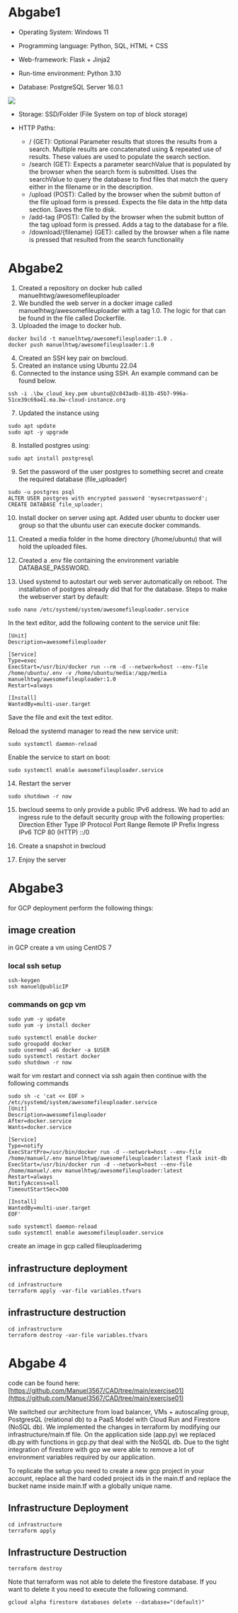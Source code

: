# Abgabe1
- Operating System: Windows 11

- Programming language: Python, SQL, HTML + CSS

- Web-framework: Flask + Jinja2

- Run-time environment: Python 3.10

- Database: PostgreSQL Server 16.0.1

![](uml_diagram_db.png)
- Storage: SSD/Folder (File System on top of block storage)

- HTTP Paths:
    - / (GET): Optional Parameter results that stores the results from a search. Multiple results are concatenated using & repeated use of results. These values are used to populate the search section.
    - /search (GET): Expects a parameter searchValue that is populated by the browser when the search form is submitted. Uses the searchValue to query the database to find files that match the query either in the filename or in the description.
    - /upload (POST): Called by the browser when the submit button of the file upload form is pressed. Expects the file data in the http data section. Saves the file to disk.
    - /add-tag (POST): Called by the browser when the submit button of the tag upload form is pressed. Adds a tag to the database for a file.
    - /download/{filename} (GET): called by the browser when a file name is pressed that resulted from the search functionality 

# Abgabe2
1. Created a repository on docker hub called manuelhtwg/awesomefileuploader
2. We bundled the web server in a docker image called manuelhtwg/awesomefileuploader with a tag 1.0. The logic for that can be found in the file called Dockerfile.
3. Uploaded the image to docker hub.
```
docker build -t manuelhtwg/awesomefileuploader:1.0 .
docker push manuelhtwg/awesomefileuploader:1.0
```
4. Created an SSH key pair on bwcloud.
5. Created an instance using Ubuntu 22.04
6. Connected to the instance using SSH. An example command can be found below.
```
ssh -i .\bw_cloud_key.pem ubuntu@2c043adb-813b-45b7-996a-51ce39c69a41.ma.bw-cloud-instance.org	
```
7. Updated the instance using 
```
sudo apt update
sudo apt -y upgrade
```
8. Installed postgres using:
```
sudo apt install postgresql
```
9. Set the password of the user postgres to something secret and create the required database (file_uploader)
```
sudo -u postgres psql
ALTER USER postgres with encrypted password 'mysecretpassword';
CREATE DATABASE file_uploader;
```
10. Install docker on server using apt. Added user ubuntu to docker user group so that the ubuntu user can execute docker commands.

11. Created a media folder in the home directory (/home/ubuntu) that will hold the uploaded files.

12. Created a .env file containing the environment variable DATABASE_PASSWORD.

13. Used systemd to autostart our web server automatically on reboot. The installation of postgres already did that for the database.
Steps to make the webserver start by default:
```
sudo nano /etc/systemd/system/awesomefileuploader.service
```
In the text editor, add the following content to the service unit file:
```
[Unit]
Description=awesomefileuploader

[Service]
Type=exec
ExecStart=/usr/bin/docker run --rm -d --network=host --env-file /home/ubuntu/.env -v /home/ubuntu/media:/app/media manuelhtwg/awesomefileuploader:1.0
Restart=always

[Install]
WantedBy=multi-user.target
```

Save the file and exit the text editor.

Reload the systemd manager to read the new service unit:
```
sudo systemctl daemon-reload
```
Enable the service to start on boot:
```
sudo systemctl enable awesomefileuploader.service
```

14. Restart the server
```
sudo shutdown -r now
```

15. bwcloud seems to only provide a public IPv6 address. We had to add an ingress rule to the default security group with the following properties:
Direction	Ether Type	IP Protocol	Port Range	Remote IP Prefix 
Ingress	IPv6	TCP	80 (HTTP)	::/0 

16. Create a snapshot in bwcloud

17. Enjoy the server

# Abgabe3


for GCP deployment perform the following things:

## image creation
in GCP create a vm using CentOS 7
### local ssh setup
```
ssh-keygen
ssh manuel@publicIP
```
### commands on gcp vm
```
sudo yum -y update
sudo yum -y install docker

sudo systemctl enable docker
sudo groupadd docker
sudo usermod -aG docker -a $USER
sudo systemctl restart docker
sudo shutdown -r now
```
wait for vm restart and connect via ssh again then continue with the following commands
```
sudo sh -c 'cat << EOF > /etc/systemd/system/awesomefileuploader.service
[Unit]
Description=awesomefileuploader
After=docker.service
Wants=docker.service

[Service]
Type=notify
ExecStartPre=/usr/bin/docker run -d --network=host --env-file /home/manuel/.env manuelhtwg/awesomefileuploader:latest flask init-db
ExecStart=/usr/bin/docker run -d --network=host --env-file /home/manuel/.env manuelhtwg/awesomefileuploader:latest
Restart=always
NotifyAccess=all
TimeoutStartSec=300

[Install]
WantedBy=multi-user.target
EOF'

sudo systemctl daemon-reload
sudo systemctl enable awesomefileuploader.service
```
create an image in gcp called fileuploaderimg
## infrastructure deployment
```
cd infrastructure
terraform apply -var-file variables.tfvars
```

## infrastructure destruction
```
cd infrastructure
terraform destroy -var-file variables.tfvars
```

# Abgabe 4

code can be found here: [https://github.com/Manuel3567/CAD/tree/main/exercise01](https://github.com/Manuel3567/CAD/tree/main/exercise01)


We switched our architecture from load balancer, VMs + autoscaling group, PostgresQL (relational db)
to a PaaS Model with Cloud Run and Firestore (NoSQL db).
We implemented the changes in terraform by modifying our infrastructure/main.tf file.
On the application side (app.py) we replaced db.py with functions in gcp.py that deal with the NoSQL db.
Due to the tight integration of firestore with gcp we were able to remove a lot of environment variables required by our application.

To replicate the setup you need to create a new gcp project in your account, replace all the hard coded project ids in the main.tf and replace the bucket name inside main.tf with a globally unique name.

## Infrastructure Deployment

```
cd infrastructure
terraform apply
```

## Infrastructure Destruction

```
terraform destroy
```

Note that terraform was not able to delete the firestore database. If you want to delete it you need to execute the following command.

```
gcloud alpha firestore databases delete --database="(default)"
```